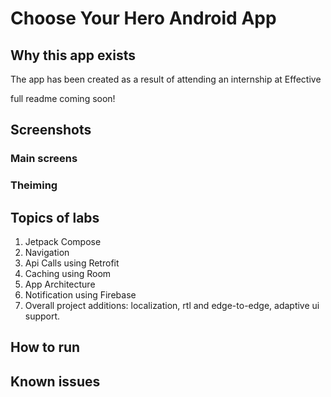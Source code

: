 # Choose Your Hero Android App

## Why this app exists

The app has been created as a result of attending an internship at Effective

full readme coming soon!

## Screenshots

### Main screens

### Theiming

## Topics of labs

1. Jetpack Compose
2. Navigation
3. Api Calls using Retrofit
4. Caching using Room
5. App Architecture
6. Notification using Firebase
7. Overall project additions: localization, rtl and edge-to-edge, adaptive ui support.

## How to run

## Known issues
